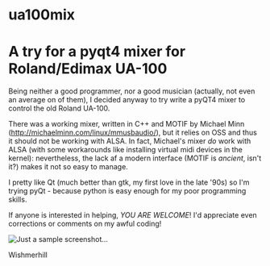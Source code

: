 ua100mix
========

A try for a pyqt4 mixer for Roland/Edimax UA-100
================================================

Being neither a good programmer, nor a good musician (actually, not even an average on of them), 
I decided anyway to try write a pyQT4 mixer to control the old Roland UA-100.

There was a working mixer, written in C++ and MOTIF by Michael Minn (http://michaelminn.com/linux/mmusbaudio/), 
but it relies on OSS and thus it should not be working with ALSA. In fact, Michael's mixer *do* work with ALSA (with some workarounds like installing virtual midi devices in the kernel): nevertheless, the lack af a modern interface (MOTIF is *ancient*, isn't it?) makes it not so easy to manage.

I pretty like Qt (much better than gtk, my first love in the late '90s) so I'm trying pyQt - because python is easy enough for my poor programming skills.

If anyone is interested in helping, *YOU ARE WELCOME*! I'd appreciate even corrections or comments on my 
awful coding!

![Just a sample screenshot...](/scheenshots/ua-100_mix.png?raw=true "UA-100 Mixer at work")


Wishmerhill
